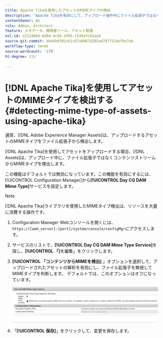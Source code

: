```yaml
---
title: Apache Tikaを使用したアセットのMIMEタイプの検出
description: 'Apache Tikaを有効にして、アップロード操作中にファイル拡張子ではなくコンテンツストリームからアセットのMIMEタイプを検出するのに役立ちます。 [!DNL Experience Manager Assets] '
contentOwner: AG
role: Admin, Architect
feature: メタデータ，開発者ツール，アセット管理
exl-id: a312466d-8d84-4c94-af85-1549afc61aed
source-git-commit: bb46b0301c61c07a8967d285ad7977514efbe7ab
workflow-type: tm+mt
source-wordcount: '170'
ht-degree: 11%

---
```


# [!DNL Apache Tika]を使用してアセットのMIMEタイプを検出する {#detecting-mime-type-of-assets-using-apache-tika}

通常、[!DNL Adobe Experience Manager Assets]は、アップロードするアセットのMIMEタイプをファイル拡張子から検出します。

[!DNL Apache Tika]を使用してアセットをアップロードする場合、[!DNL Assets]は、アップロード中に、ファイル拡張子ではなくコンテンツストリームからMIMEタイプを検出します。

この機能はデフォルトでは無効になっています。この機能を有効にするには、[!UICONTROL Configuration Manager]から&#x200B;**[!UICONTROL Day CQ DAM Mime Type]**&#x200B;サービスを設定します。

>[!NOTE]
>
>[!DNL Apache Tika]ライブラリを使用したMIMEタイプ検出は、リソースを大量に消費する操作です。

1. Configuration Manager Webコンソールを開くには、`https://[aem_server]:[port]/system/console/configMgr`にアクセスします。

1. サービスのリストで、**[!UICONTROL Day CQ DAM Mime Type Service]**&#x200B;を探し、**[!UICONTROL 「]**&#x200B;を編集」をクリックします。

1. **[!UICONTROL 「コンテンツからMIMEを検出]** 」オプションを選択して、アップロードされたアセットの解析を有効にし、ファイル拡張子を無視してMIMEタイプを判断します。 デフォルトでは、このオプションはオフになっています。

   ![chlimage_1-333](assets/chlimage_1-333.png)

1. 「**[!UICONTROL 保存]**」をクリックして、変更を保存します。
